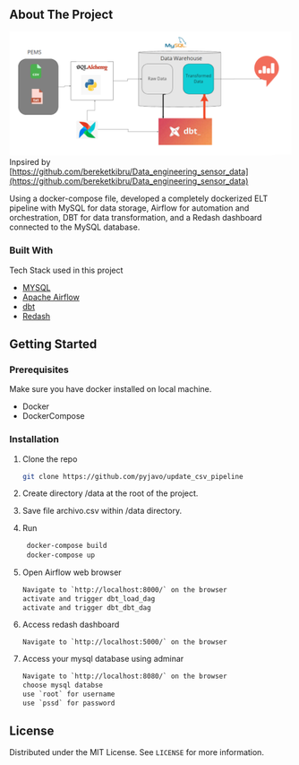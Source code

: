 
<!-- ABOUT THE PROJECT -->
## About The Project

[![Product Name Screen Shot][product-screenshot]](https://example.com)
Inpsired by [https://github.com/bereketkibru/Data_engineering_sensor_data](https://github.com/bereketkibru/Data_engineering_sensor_data)

Using a docker-compose file, developed a completely dockerized ELT pipeline with MySQL for data storage, Airflow for automation and orchestration, DBT for data transformation, and a Redash dashboard connected to the MySQL database.

### Built With

Tech Stack used in this project
* [MYSQL](https://dev.mysql.com/doc/)
* [Apache Airflow](https://airflow.apache.org/docs/apache-airflow/stable/)
* [dbt](https://docs.getdbt.com/)
* [Redash](https://redash.io/help/)


<!-- GETTING STARTED -->
## Getting Started


### Prerequisites

Make sure you have docker installed on local machine.
* Docker
* DockerCompose
  
### Installation

1. Clone the repo
   ```sh
   git clone https://github.com/pyjavo/update_csv_pipeline
   ```

2. Create directory /data at the root of the project.

3. Save file archivo.csv within /data directory.

4. Run
   ```sh
    docker-compose build
    docker-compose up
   ```
5. Open Airflow web browser
   ```JS
   Navigate to `http://localhost:8000/` on the browser
   activate and trigger dbt_load_dag
   activate and trigger dbt_dbt_dag
   ```
6. Access redash dashboard
   ```JS
   Navigate to `http://localhost:5000/` on the browser
   ```
7. Access your mysql database using adminar
   ```JS
   Navigate to `http://localhost:8080/` on the browser
   choose mysql databse
   use `root` for username
   use `pssd` for password
   ```


<!-- LICENSE -->
## License

Distributed under the MIT License. See `LICENSE` for more information.


<!-- MARKDOWN LINKS & IMAGES -->
[product-screenshot]: Capture.PNG
